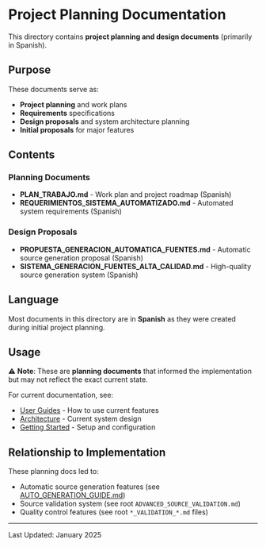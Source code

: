# Project Planning Documentation

This directory contains **project planning and design documents** (primarily in Spanish).

## Purpose

These documents serve as:
- **Project planning** and work plans
- **Requirements** specifications
- **Design proposals** and system architecture planning
- **Initial proposals** for major features

## Contents

### Planning Documents

- **PLAN_TRABAJO.md** - Work plan and project roadmap (Spanish)
- **REQUERIMIENTOS_SISTEMA_AUTOMATIZADO.md** - Automated system requirements (Spanish)

### Design Proposals

- **PROPUESTA_GENERACION_AUTOMATICA_FUENTES.md** - Automatic source generation proposal (Spanish)
- **SISTEMA_GENERACION_FUENTES_ALTA_CALIDAD.md** - High-quality source generation system (Spanish)

## Language

Most documents in this directory are in **Spanish** as they were created during initial project planning.

## Usage

⚠️ **Note**: These are **planning documents** that informed the implementation but may not reflect the exact current state.

For current documentation, see:
- [User Guides](../user-guide/) - How to use current features
- [Architecture](../architecture/) - Current system design
- [Getting Started](../getting-started/) - Setup and configuration

## Relationship to Implementation

These planning docs led to:
- Automatic source generation features (see [AUTO_GENERATION_GUIDE.md](../guides/AUTO_GENERATION_GUIDE.md))
- Source validation system (see root `ADVANCED_SOURCE_VALIDATION.md`)
- Quality control features (see root `*_VALIDATION_*.md` files)

---

Last Updated: January 2025
